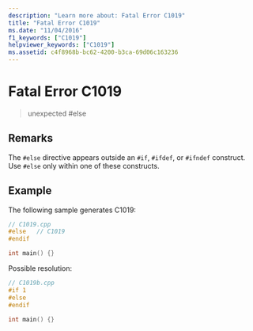 ```yaml
---
description: "Learn more about: Fatal Error C1019"
title: "Fatal Error C1019"
ms.date: "11/04/2016"
f1_keywords: ["C1019"]
helpviewer_keywords: ["C1019"]
ms.assetid: c4f8968b-bc62-4200-b3ca-69d06c163236
---
```

# Fatal Error C1019

> unexpected #else

## Remarks

The `#else` directive appears outside an `#if`, `#ifdef`, or `#ifndef` construct. Use `#else` only within one of these constructs.

## Example

The following sample generates C1019:

```cpp
// C1019.cpp
#else   // C1019
#endif

int main() {}
```

Possible resolution:

```cpp
// C1019b.cpp
#if 1
#else
#endif

int main() {}
```
